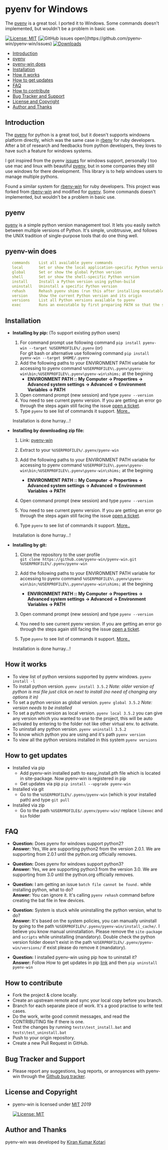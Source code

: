 # pyenv for Windows

The [pyenv][1] is a great tool. I ported it to Windows. Some commands doesn't implemented, but wouldn't be a problem in basic use.

[![License: MIT](https://img.shields.io/badge/License-MIT-yellow.svg)](https://opensource.org/licenses/MIT)
[![GitHub issues open](https://img.shields.io/github/issues/pyenv-win/pyenv-win.svg?)](https://github.com/pyenv-win/pyenv-win/issues)
[![Downloads](https://pepy.tech/badge/pyenv-win)](https://pepy.tech/project/pyenv-win)

- [Introduction](#introduction)
- [pyenv](#pyenv)
- [pyenv-win does](#pyenv-win-does)
- [Installation](#installation)
- [How it works](#how-it-works)
- [How to get updates](#how-to-get-updates)
- [FAQ](#faq)
- [How to contribute](#how-to-contribute)
- [Bug Tracker and Support](#bug-tracker-and-support)
- [License and Copyright](#license-and-copyright)
- [Author and Thanks](#author-and-thanks)

## Introduction

The [pyenv][1] for python is a great tool, but it doesn't supports windowns platform directly, which was the same case in [rbenv][2] for ruby developers. After a bit of research and feedbacks from python developers, they loves to have such a feature for windows systems.

I got inspired from the pyenv [issues][4] for windows support, personally I too use mac and linux with beautiful [pyenv][1], but in some companies they still use windows for there development. This library is to help windows users to manage multiple pythons.

Found a similar system for [rbenv-win][3] for ruby developers. This project was forked from [rbenv-win][3] and modified for [pyenv][1]. Some commands doesn't implemented, but wouldn't be a problem in basic use.

## pyenv

[pyenv][1] is a simple python version management tool. It lets you easily switch between multiple versions of Python. It's simple, unobtrusive, and follows the UNIX tradition of single-purpose tools that do one thing well.

## pyenv-win does

```yml
   commands    List all available pyenv commands
   local       Set or show the local application-specific Python version
   global      Set or show the global Python version
   shell       Set or show the shell-specific Python version
   install     Install a Python version using python-build
   uninstall   Uninstall a specific Python version
   rehash      Rehash pyenv shims (run this after installing executables)
   version     Show the current Python version and its origin
   versions    List all Python versions available to pyenv
   exec        Runs an executable by first preparing PATH so that the selected Python
```

## Installation

- **Installing by pip:** (To support existing python users)

   1. For command prompt use following command `pip install pyenv-win --target %USERPROFILE%/.pyenv` (or)  
For git bash or alternative use following command `pip install pyenv-win --target $HOME/.pyenv`
   2. Add the following paths to your ENVIRONMENT PATH variable for accessing to pyenv command
`%USERPROFILE%\.pyenv\pyenv-win\bin;%USERPROFILE%\.pyenv\pyenv-win\shims;` at the begining
      - __ENVIRONMENT PATH :: My Computer -> Propertires -> Advanced system settings -> Advanced -> Environment Variables -> PATH__
   3. Open command prompt (new session) and type `pyenv --version`
   4. You need to see current pyenv version. If you are getting an error go through the steps again still facing the issue [open a ticket](https://github.com/pyenv-win/pyenv-win/issues).
   5. Type `pyenv` to see list of commands it support. [More..](#how-it-works)

   Installation is done hurray...!

- **Installing by downloading zip file:**

   1. Link: [pyenv-win](https://github.com/pyenv-win/pyenv-win/archive/master.zip)
   2. Extract to your `%USERPROFILE%/.pyenv/pyenv-win`
   3. Add the following paths to your ENVIRONMENT PATH variable for accessing to pyenv command
`%USERPROFILE%\.pyenv\pyenv-win\bin;%USERPROFILE%\.pyenv\pyenv-win\shims;` at the begining
       - __ENVIRONMENT PATH :: My Computer -> Propertires -> Advanced system settings -> Advanced -> Environment Variables -> PATH__

   4. Open command prompt (new session) and type `pyenv --version`
   5. You need to see current pyenv version. If you are getting an error go through the steps again still facing the issue [open a ticket](https://github.com/pyenv-win/pyenv-win/issues).
   6. Type `pyenv` to see list of commands it support. [More..](#how-it-works)

   Installation is done hurray...!

- **Installing by git:**

   1. Clone the repository to the user profile  
`git clone https://github.com/pyenv-win/pyenv-win.git %USERPROFILE%/.pyenv/pyenv-win`
   2. Add the following paths to your ENVIRONMENT PATH variable for accessing to pyenv command
`%USERPROFILE%\.pyenv\pyenv-win\bin;%USERPROFILE%\.pyenv\pyenv-win\shims;` at the begining
       - __ENVIRONMENT PATH :: My Computer -> Propertires -> Advanced system settings -> Advanced -> Environment Variables -> PATH__

   3. Open command prompt (new session) and type `pyenv --version`
   4. You need to see current pyenv version. If you are getting an error go through the steps again still facing the issue [open a ticket](https://github.com/pyenv-win/pyenv-win/issues).
   5. Type `pyenv` to see list of commands it support. [More..](#how-it-works)

   Installation is done hurray...!

## How it works

- To view list of python versions supported by pyenv windows. `pyenv install -l`
- To install python version.  `pyenv install 3.5.2` _Note: older version of python is msi file just click on next to install (no need of changing any options it in)_
- To set a python version as global version. `pyenv global 3.5.2` _Note: version needs to be installed_
- To set a python version as local version. `pyenv local 3.5.2` you can give any version which you wanted to use to the project, this will be auto activated by entering to the folder not like other virtual env. to activate.
- To uninstall any python version. `pyenv uninstall 3.5.2`
- To know which python you are using and it's path `pyenv version`
- To view all the python versions installed in this system `pyenv versions`

## How to get updates

- Installed via pip
   - Add pyenv-win installed path to easy_install.pth file which is located in site-package. Now pyenv-win is registered in pip 
   - Get updates via pip `pip install --upgrade pyenv-win`
- Installed via git
   - Go to the `%USERPROFILE%/.pyenv/pyenv-win` (which is your installed path) and type `git pull`
- Installed via zip
   - Go to the path `%USERPROFILE$/.pyenv/pyenv-win/` replace `libexec` and `bin` folder 

## FAQ

- **Question:** Does pyenv for windows support python2?  
 **Answer:** Yes, We are supporting python2 from the version 2.0.1. We are supporting from 2.0.1 until the python.org officially removes.

- **Question:** Does pyenv for windows support python3?  
 **Answer:** Yes, we are supporting python3 from the version 3.0. We are supporting from 3.0 until the python.org officially removes.

- **Question:** I am getting an issue `batch file cannot be found.` while installing python, what to do?  
  **Answer:** You can ignore it. It's calling `pyenv rehash` command before creating the bat file in few devices.

- **Question:** System is stuck while uninstalling the python version, what to do?  
  **Answer:** It's based on the system policies, you can manually uninstall by going to the path `%USERPROFILE%/.pyenv/pyenv-win/install_cache/`. I believe you know manual uninstallation. Please remove the `site-package` and `scripts` while uninstalling (mandatory). Double check the python version folder doesn't exist in the path `%USERPROFILE%/.pyenv/pyenv-win/versions/` if exist please do remove it (mandatory).

- **Question:** I installed pyenv-win using pip how to uninstall it?  
  **Answer:** Follow How to get updates in pip [link](#how-to-get-updates) and then `pip uninstall pyenv-win`

## How to contribute

- Fork the project & clone locally.
- Create an upstream remote and sync your local copy before you branch.
- Branch for each separate piece of work. It's a good practise to write test cases.
- Do the work, write good commit messages, and read the CONTRIBUTING file if there is one.
- Test the changes by running `tests\test_install.bat` and `tests\test_uninstall.bat`
- Push to your origin repository.
- Create a new Pull Request in GitHub.

## Bug Tracker and Support

- Please report any suggestions, bug reports, or annoyances with pyenv-win through the [Github bug tracker](https://github.com/pyenv-win/pyenv-win/issues).

## License and Copyright

- pyenv-win is licensed under [MIT](http://opensource.org/licenses/mit-license.php) *2019*

   [![License: MIT](https://img.shields.io/badge/License-MIT-yellow.svg)](https://opensource.org/licenses/MIT)

## Author and Thanks

pyenv-win was developed by [Kiran Kumar Kotari](https://github.com/kirankotari)

[1]: https://github.com/pyenv/pyenv
[2]: https://github.com/rbenv/rbenv
[3]: https://github.com/nak1114/rbenv-win
[4]: https://github.com/pyenv/pyenv/issues/62

